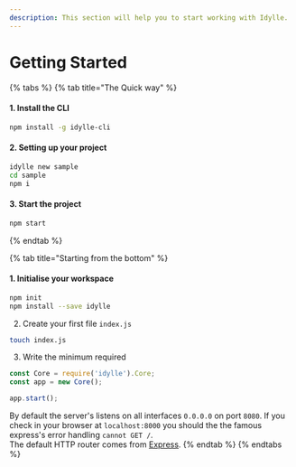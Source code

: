 ```yaml
---
description: This section will help you to start working with Idylle.
---
```


# Getting Started



{% tabs %}
{% tab title="The Quick way" %}
#### 1. Install the CLI

```bash
npm install -g idylle-cli
```

#### 2. Setting up your project

```bash
idylle new sample
cd sample
npm i
```

#### 3. Start the project

```bash
npm start
```
{% endtab %}

{% tab title="Starting from the bottom" %}
#### 1. Initialise your workspace

```bash
npm init
npm install --save idylle
```

2. Create your first file `index.js` 

```bash
touch index.js
```

3. Write the minimum required

```javascript
const Core = require('idylle').Core;
const app = new Core();

app.start();
```

By default the server's listens on all interfaces `0.0.0.0` on port `8080`. If you check in your browser at `localhost:8000` you should the the famous express's error handling `cannot GET /`.  
The default HTTP router comes from [Express](http://expressjs.com/fr/4x/api.html#router).
{% endtab %}
{% endtabs %}


